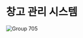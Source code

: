 # 창고 관리 시스템
![Group 705](https://github.com/user-attachments/assets/09e7f554-7f2c-4038-bfa5-ff61abe172ee)
